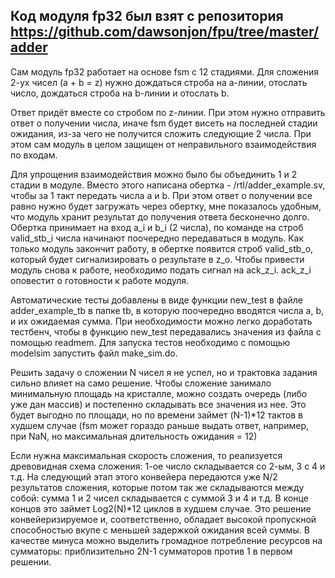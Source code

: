Код модуля fp32 был взят с репозитория https://github.com/dawsonjon/fpu/tree/master/adder
--------------------------------------------------------------------------------------
Сам модуль fp32 работает на основе fsm с 12 стадиями.
Для сложения 2-ух чисел (a + b = z) нужно дождаться строба на a-линии, отослать число, дождаться строба на b-линии и отослать b.

Ответ придёт вместе со стробом по z-линии. При этом нужно отправить ответ о получении числа, иначе fsm будет висеть на последней стадии ожидания, из-за чего не получится сложить следующие 2 числа. При этом сам модуль в целом защищен от неправильного взаимодействия по входам.

Для упрощения взаимодействия можно было бы объединить 1 и 2 стадии в модуле. Вместо этого написана обертка - /rtl/adder_example.sv, чтобы за 1 такт передать числа a и b. При этом ответ о получении все равно нужно будет загружать через обертку, мне показалось удобным, что модуль хранит результат до получения ответа бесконечно долго. 
Обертка принимает на вход a_i и b_i (2 числа), по команде на строб valid_stb_i числа начинают поочередно передаваться в модуль. Как только модуль закончит работу, в обертке появится строб valid_stb_o, который будет сигнализировать о результате в z_o. Чтобы привести модуль снова к работе, необходимо подать сигнал на ack_z_i. ack_z_i оповестит о готовности к работе модуля.

Автоматические тесты добавлены в виде функции new_test в файле adder_example_tb в папке tb, в которую поочередно вводятся числа a, b, и их ожидаемая сумма. При необходимости можно легко доработать тестбенч, чтобы в функцию new_test передавались значения из файла с помощью readmem. 
Для запуска тестов необходимо с помощью modelsim запустить файл make_sim.do.

Решить задачу о сложении N чисел я не успел, но и трактовка задания сильно влияет на само решение.
Чтобы сложение занимало минимальную площадь на кристалле, можно создать очередь (либо уже дан массив) и постепенно складывать все значения из нее. Это будет выгодно по площади, но по времени займет (N-1)*12 тактов в худшем случае (fsm может гораздо раньше выдать ответ, например, при NaN, но максимальная длительность ожидания = 12)

Если нужна максимальная скорость сложения, то реализуется древовидная схема сложения: 1-ое число складывается со 2-ым, 3 с 4 и т.д. На следующий этап этого конвейера передаются уже N/2 результатов сложения, которые потом так же складываются между собой: сумма 1 и 2 чисел складывается с суммой 3 и 4 и т.д. В конце концов это займет Log2(N)*12 циклов в худшем случае. Это решение конвейеризируемое и, соответственно, обладает высокой пропускной способностью вкупе с меньшей задержкой ожидания всей суммы. В качестве минуса можно выделить громадное потребление ресурсов на сумматоры: приблизительно 2N-1 сумматоров против 1 в первом решении.
